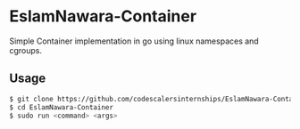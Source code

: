 # EslamNawara-Container
Simple Container implementation in go using linux namespaces and cgroups.
## Usage
```sh
$ git clone https://github.com/codescalersinternships/EslamNawara-Container
$ cd EslamNawara-Container
$ sudo run <command> <args>
```
